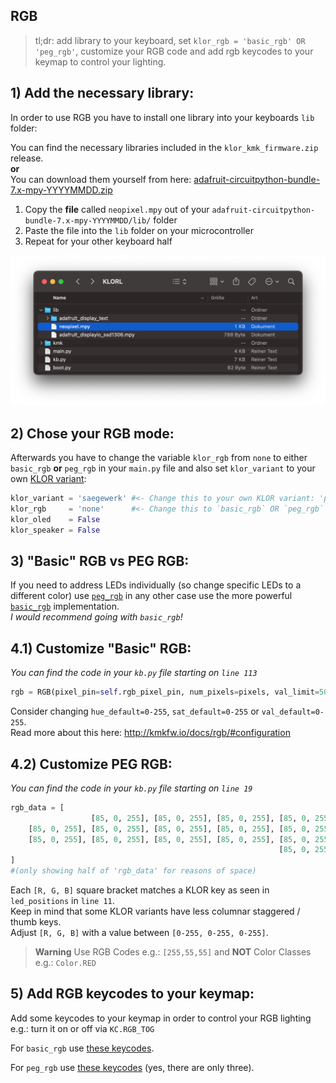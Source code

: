 ## RGB

>tl;dr: add library to your keyboard, set `klor_rgb = 'basic_rgb' OR 'peg_rgb'`, customize your RGB code and add rgb keycodes to your keymap to control your lighting.
## 1) Add the necessary library: 
In order to use RGB you have to install one library into your keyboards `lib` folder:

You can find the necessary libraries included in the `klor_kmk_firmware.zip` release.\
**or**\
You can download them yourself from here: [adafruit-circuitpython-bundle-7.x-mpy-YYYYMMDD.zip](https://github.com/adafruit/Adafruit_CircuitPython_Bundle/releases/)

1) Copy the **file** called `neopixel.mpy` out of your `adafruit-circuitpython-bundle-7.x-mpy-YYYYMMDD/lib/` folder
2) Paste the file into the `lib` folder on your microcontroller
3) Repeat for your other keyboard half

<p>
  <img alt="OLED lib folder" src="images/rgb_lib.png">
</p>

## 2) Chose your RGB mode:

Afterwards you have to change the variable `klor_rgb` from `none` to either `basic_rgb` **or** `peg_rgb` in your `main.py` file and also set `klor_variant` to your own [KLOR variant](https://github.com/GEIGEIGEIST/klor#layouts):


```python
klor_variant = 'saegewerk' #<- Change this to your own KLOR variant: 'polydactyl', 'konrad', 'yubitsume', 'saegewerk'
klor_rgb     = 'none'      #<- Change this to `basic_rgb` OR `peg_rgb`
klor_oled    = False
klor_speaker = False
```
## 3) "Basic" RGB vs PEG RGB:

If you need to address LEDs individually (so change specific LEDs to a different color) use [`peg_rgb`](http://kmkfw.io/docs/peg_rgb_matrix/) in any other case use the more powerful [`basic_rgb`](http://kmkfw.io/docs/rgb/) implementation.\
*I would recommend going with `basic_rgb`!*

## 4.1) Customize "Basic" RGB:

*You can find the code in your `kb.py` file starting on `line 113`*

```python
rgb = RGB(pixel_pin=self.rgb_pixel_pin, num_pixels=pixels, val_limit=50, hue_default=0, sat_default=100, val_default=20,)
```

Consider changing `hue_default=0-255`, `sat_default=0-255` or `val_default=0-255`.\
Read more about this here: http://kmkfw.io/docs/rgb/#configuration

## 4.2) Customize PEG RGB:

*You can find the code in your `kb.py` file starting on `line 19`*

```python
rgb_data = [
                  [85, 0, 255], [85, 0, 255], [85, 0, 255], [85, 0, 255], [85, 0, 255],                            
    [85, 0, 255], [85, 0, 255], [85, 0, 255], [85, 0, 255], [85, 0, 255], [85, 0, 255],                            
    [85, 0, 255], [85, 0, 255], [85, 0, 255], [85, 0, 255], [85, 0, 255], [85, 0, 255],                            
                                                            [85, 0, 255], [85, 0, 255], [85, 0, 255], [85, 0, 255],
]
#(only showing half of 'rgb_data' for reasons of space)
```
Each `[R, G, B]` square bracket matches a KLOR key as seen in `led_positions` in `line 11`.\
Keep in mind that some KLOR variants have less columnar staggered / thumb keys.\
Adjust `[R, G, B]` with a value between `[0-255, 0-255, 0-255]`.

> **Warning**
> Use RGB Codes e.g.: `[255,55,55]` and **NOT** Color Classes e.g.: `Color.RED`

 ## 5) Add RGB keycodes to your keymap:

 Add some keycodes to your keymap in order to control your RGB lighting e.g.: turn it on or off via `KC.RGB_TOG`

 For `basic_rgb` use [these keycodes](http://kmkfw.io/docs/rgb#keycodes).

 For `peg_rgb` use [these keycodes](http://kmkfw.io/docs/peg_rgb_matrix/#keycodes) (yes, there are only three).